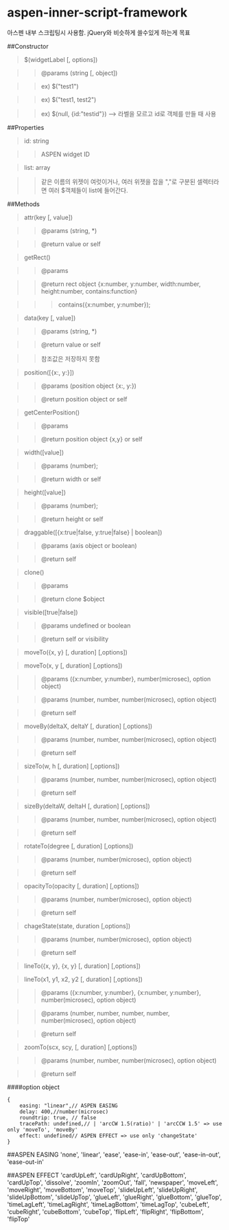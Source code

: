 # aspen-inner-script-framework
아스펜 내부 스크립팅시 사용함. jQuery와 비슷하게 쓸수있게 하는게 목표

##Constructor

>$(widgetLabel [, options])

>>@params (string [, object])

>>ex) $("test1")

>>ex) $("test1, test2")

>>ex) $(null, {id:"testid"})  --> 라벨을 모르고 id로 객체를 만들 때 사용


##Properties

>id: string

>>ASPEN widget ID

>list: array

>>같은 이름의 위젯이 여럿이거나, 여러 위젯을 잡을 ","로 구분된 셀렉터라면 여러 $객체들이 list에 들어간다.



##Methods

>attr(key [, value])

>>@params (string, *)

>>@return value or self


>getRect()

>>@params 

>>@return rect object {x:number, y:number, width:number, height:number, contains:function}

>>>contains({x:number, y:number});


>data(key [, value])

>>@params (string, *)

>>@return value or self

>>참조값은 저장하지 못함


>position([{x:, y:}])

>>@params (position object {x:, y:})

>>@return position object or self


>getCenterPosition()

>>@params

>>@return position object {x,y} or self


>width([value])

>>@params (number);

>>@return width or self


>height([value])

>>@params (number);

>>@return height or self


>draggable([{x:true|false, y:true|false} | boolean])

>>@params (axis object or boolean)

>>@return self


>clone()

>>@params

>>@return clone $object


>visible([true|false])

>>@params undefined or boolean

>>@return self or visibility


>moveTo({x, y} [, duration] [,options])

>moveTo(x, y [, duration] [,options])

>>@params ({x:number, y:number}, number(microsec), option object)

>>@params (number, number, number(microsec), option object)

>>@return self


>moveBy(deltaX, deltaY [, duration] [,options])

>>@params (number, number, number(microsec), option object)

>>@return self


>sizeTo(w, h [, duration] [,options])

>>@params (number, number, number(microsec), option object)

>>@return self


>sizeBy(deltaW, deltaH [, duration] [,options])

>>@params (number, number, number(microsec), option object)

>>@return self


>rotateTo(degree [, duration] [,options])

>>@params (number, number(microsec), option object)

>>@return self


>opacityTo(opacity [, duration] [,options])

>>@params (number, number(microsec), option object)

>>@return self


>chageState(state, duration [,options])

>>@params (number, number(microsec), option object)

>>@return self


>lineTo({x, y}, {x, y} [, duration] [,options])

>lineTo(x1, y1, x2, y2 [, duration] [,options])

>>@params ({x:number, y:number}, {x:number, y:number}, number(microsec), option object)

>>@params (number, number, number, number, number(microsec), option object)

>>@return self


>zoomTo(scx, scy, [, duration] [,options])

>>@params (number, number, number(microsec), option object)

>>@return self



####option object

    {  
        easing: "linear",// ASPEN EASING
        delay: 400,//number(microsec)
        roundtrip: true, // false
        tracePath: undefined,// | 'arcCW 1.5(ratio)' | 'arcCCW 1.5' => use only 'moveTo', 'moveBy'
        effect: undefined// ASPEN EFFECT => use only 'changeState'
    }


##ASPEN EASING
'none', 'linear', 'ease', 'ease-in', 'ease-out', 'ease-in-out', 'ease-out-in'

##ASPEN EFFECT
'cardUpLeft', 'cardUpRight', 'cardUpBottom', 'cardUpTop',
'dissolve', 'zoomIn', 'zoomOut', 'fall', 'newspaper',
'moveLeft', 'moveRight', 'moveBottom', 'moveTop',
'slideUpLeft', 'slideUpRight', 'slideUpBottom', 'slideUpTop',
'glueLeft', 'glueRight', 'glueBottom', 'glueTop',
'timeLagLeft', 'timeLagRight', 'timeLagBottom', 'timeLagTop',
'cubeLeft', 'cubeRight', 'cubeBottom', 'cubeTop',
'flipLeft', 'flipRight', 'flipBottom', 'flipTop'
